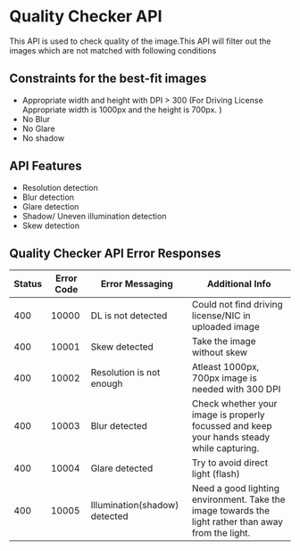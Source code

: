 # Quality Checker API
This API is used to check quality of the image.This API will filter out the images which are not matched with following conditions

## Constraints for the best-fit images
 - Appropriate width and height with DPI > 300 (For Driving License Appropriate width is 1000px and the height is 700px.
)
 - No Blur
 - No Glare
 - No shadow
 
 
 ## API Features
  - Resolution detection
  - Blur detection
  - Glare detection
  - Shadow/ Uneven illumination detection
  - Skew detection
  
  
## Quality Checker API Error Responses

|Status | Error Code | Error Messaging | Additional Info                                                   |
|-------|------------|-----------------|----------------|
| 400   | 10000      | DL is not detected   |Could not find driving license/NIC in uploaded image|
| 400   | 10001      | Skew detected   | Take the image without skew |
| 400   | 10002      | Resolution is not enough   | Atleast 1000px, 700px image is needed with 300 DPI |
| 400   | 10003      | Blur detected   |Check whether your image is properly focussed and keep your hands steady while capturing.|
| 400   | 10004     | Glare detected  | Try to avoid direct light  (flash)|
| 400   | 10005      | Illumination(shadow) detected | Need a good lighting environment. Take the image towards the light rather than away from the light.| 




